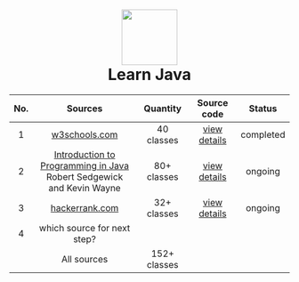 <h1 align="center">
  <img height=100 src="https://upload.wikimedia.org/wikipedia/en/3/30/Java_programming_language_logo.svg">
  <br>Learn Java
</h1>

| No. | Sources | Quantity | Source code | Status |
|:---:|:---:|:---:|:---:|:---:|
| 1 | [w3schools.com](https://www.w3schools.com/java/default.asp) | 40 classes | [view details](https://github.com/binhbdn/learn-java/tree/master/01-w3schools) | completed |
| 2 | [Introduction to Programming in Java](https://introcs.cs.princeton.edu/java/home/)<br>Robert Sedgewick and Kevin Wayne | 80+ classes | [view details](https://github.com/binhbdn/learn-java/tree/master/02-textbook) | ongoing |
| 3 | [hackerrank.com](https://www.hackerrank.com/domains/java) | 32+ classes | [view details](https://github.com/binhbdn/learn-java/tree/master/03-hackerrank) | ongoing |
| 4 | which source for next step? |  |  |  |
|  | All sources | 152+ classes |  |  |